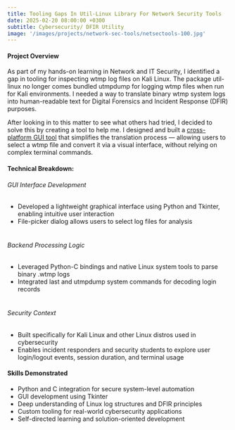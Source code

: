 ```yaml
---
title: Tooling Gaps In Util-Linux Library For Network Security Tools
date: 2025-02-20 08:00:00 +0300
subtitle: Cybersecurity/ DFIR Utility
image: '/images/projects/network-sec-tools/netsectools-100.jpg'
---
```

#### Project Overview
As part of my hands-on learning in Network and IT Security, I identified a gap in tooling for inspecting wtmp log files on Kali Linux. The package util-linux no longer comes bundled utmpdump for logging wtmp files when run for Kali environments. I needed a way to translate binary wtmp system logs into human-readable text for Digital Forensics and Incident Response (DFIR) purposes.

After looking in to this matter to see what others had tried, I decided to solve this by creating a tool to help me. I designed and built a [cross-platform GUI tool]( https://github.com/micah-e-cole/Network-Security-Tools) that simplifies the translation process — allowing users to select a wtmp file and convert it via a visual interface, without relying on complex terminal commands. 

#### Technical Breakdown:
###### GUI Interface Development
- Developed a lightweight graphical interface using Python and Tkinter, enabling intuitive user interaction
- File-picker dialog allows users to select log files for analysis<br><br>
###### Backend Processing Logic
- Leveraged Python-C bindings and native Linux system tools to parse binary .wtmp logs
- Integrated last and utmpdump system commands for decoding login records<br><br>
###### Security Context
- Built specifically for Kali Linux and other Linux distros used in cybersecurity
- Enables incident responders and security students to explore user login/logout events, session duration, and terminal usage

#### Skills Demonstrated
- Python and C integration for secure system-level automation
- GUI development using Tkinter
- Deep understanding of Linux log structures and DFIR principles
- Custom tooling for real-world cybersecurity applications
- Self-directed learning and solution-oriented development